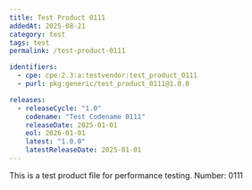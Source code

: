 ```yaml
---
title: Test Product 0111
addedAt: 2025-08-21
category: test
tags: test
permalink: /test-product-0111

identifiers:
  - cpe: cpe:2.3:a:testvendor:test_product_0111
  - purl: pkg:generic/test_product_0111@1.0.0

releases:
  - releaseCycle: "1.0"
    codename: "Test Codename 0111"
    releaseDate: 2025-01-01
    eol: 2026-01-01
    latest: "1.0.0"
    latestReleaseDate: 2025-01-01
---
```


This is a test product file for performance testing. Number: 0111
